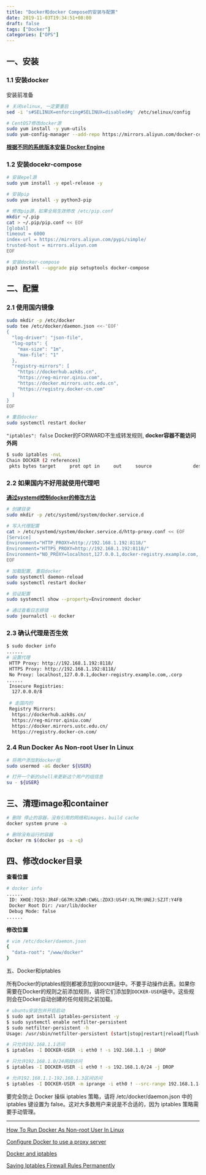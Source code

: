 ```yaml
---
title: "Docker和docker Compose的安装与配置"
date: 2019-11-03T19:34:51+08:00
draft: false
tags: ["Docker"]
categories: ["OPS"]
---
```




## 一、安装
### 1.1 安装docker

安装前准备

```bash
# 关闭selinux, 一定要重启 
sed -i 's#SELINUX=enforcing#SELINUX=disabled#g' /etc/selinux/config

# CentOS7修改docker源
sudo yum install -y yum-utils
sudo yum-config-manager --add-repo https://mirrors.aliyun.com/docker-ce/linux/centos/docker-ce.repo 
```



**[根据不同的系统版本安装 Docker Engine](https://docs.docker.com/engine/install/centos/)**



### 1.2 安装docekr-compose

```bash
# 安装epel源 
sudo yum install -y epel-release -y   

# 安装pip 
sudo yum install -y python3-pip

# 修改pip源，如果全局生效修改 /etc/pip.conf 
mkdir ~/.pip 
cat > ~/.pip/pip.conf << EOF 
[global]
timeout = 6000
index-url = https://mirrors.aliyun.com/pypi/simple/
trusted-host = mirrors.aliyun.com
EOF

# 安装docker-compose
pip3 install --upgrade pip setuptools docker-compose
```

## 二、配置
### 2.1 使用国内镜像
```bash
sudo mkdir -p /etc/docker
sudo tee /etc/docker/daemon.json <<-'EOF'
{
  "log-driver": "json-file",
  "log-opts": {
    "max-size": "1m",
    "max-file": "1"
  },
  "registry-mirrors": [
    "https://dockerhub.azk8s.cn",
    "https://reg-mirror.qiniu.com",
    "https://docker.mirrors.ustc.edu.cn",
    "https://registry.docker-cn.com"
  ]
}
EOF

# 重启docker
sudo systemctl restart docker 
```



  `"iptables": false` Docker的FORWARD不生成转发规则, **docker容器不能访问外网**

```bash
$ sudo iptables -nvL
Chain DOCKER (2 references)
 pkts bytes target     prot opt in     out     source               destination
```





### 2.2 如果国内不好用就使用代理吧

[**通过systemd控制docker的修改方法**](https://docs.docker.com/config/daemon/systemd/)

```bash
# 创建目录
sudo mkdir -p /etc/systemd/system/docker.service.d

# 写入代理配置
cat > /etc/systemd/system/docker.service.d/http-proxy.conf << EOF
[Service]
Environment="HTTP_PROXY=http://192.168.1.192:8118/"
Environment="HTTPS_PROXY=http://192.168.1.192:8118/"
Environment="NO_PROXY=localhost,127.0.0.1,docker-registry.example.com,.corp"
EOF

# 加载配置, 重启docker
sudo systemctl daemon-reload
sudo systemctl restart docker 

# 验证配置
sudo systemctl show --property=Environment docker

# 通过查看日志排错 
sudo journalctl -u docker
```



### 2.3 确认代理是否生效

```bash
$ sudo docker info
......
# 设置代理
 HTTP Proxy: http://192.168.1.192:8118/
 HTTPS Proxy: http://192.168.1.192:8118/
 No Proxy: localhost,127.0.0.1,docker-registry.example.com,.corp
......
 Insecure Registries:
  127.0.0.0/8
 
 # 走国内的
 Registry Mirrors:
  https://dockerhub.azk8s.cn/
  https://reg-mirror.qiniu.com/
  https://docker.mirrors.ustc.edu.cn/
  https://registry.docker-cn.com/
```



### 2.4 Run Docker As Non-root User In Linux

```bash
# 将用户添加到docker组
sudo usermod -aG docker ${USER}

# 打开一个新的shell来更新这个用户的组信息
su - ${USER}
```



## 三、清理image和container

```bash
# 删除 停止的容器，没有引用的网络和images，build cache 
docker system prune -a

# 删除没有运行的容器
docker rm $(docker ps -a -q)
```



## 四、修改docker目录

**查看位置**

```bash
# docker info
......
 ID: XHOE:7QS3:JR4F:G67M:XZWR:CW6L:ZDX3:US4Y:XLTM:UNEJ:SZJT:Y4FB
 Docker Root Dir: /var/lib/docker
 Debug Mode: false
......
```



**修改位置**

```bash
# vim /etc/docker/daemon.json 
{
  "data-root": "/www/docker"
}
```



五、Docker和iptables

所有Docker的iptables规则都被添加到`DOCKER`链中。不要手动操作此表。如果你需要在Docker的规则之前添加规则，请将它们添加到`DOCKER-USER`链中。这些规则会在Docker自动创建的任何规则之前加载。

```bash
# ubuntu安装包并开启启动
$ sudo apt install iptables-persistent -y
$ sudo systemctl enable netfilter-persistent
$ sudo netfilter-persistent -h
Usage: /usr/sbin/netfilter-persistent (start|stop|restart|reload|flush|save)

# 只允许192.168.1.1访问
$ iptables -I DOCKER-USER -i eth0 ! -s 192.168.1.1 -j DROP

# 只允许192.168.1.0/24网段访问
$ iptables -I DOCKER-USER -i eth0 ! -s 192.168.1.0/24 -j DROP

# 允许192.168.1.1-192.168.1.3区间访问
$ iptables -I DOCKER-USER -m iprange -i eth0 ! --src-range 192.168.1.1-192.168.1.3 -j DROP
```



要完全防止 Docker 操纵 iptables 策略，请将 /etc/docker/daemon.json 中的 iptables 键设置为 false。这对大多数用户来说是不合适的，因为 iptables 策略需要手动管理。



---
[How To Run Docker As Non-root User In Linux](https://ostechnix.com/how-to-run-docker-as-non-root-user-in-linux/)

[Configure Docker to use a proxy server](https://docs.docker.com/network/proxy/)

[Docker and iptables](https://docker-docs.netlify.app/network/iptables/)

[Saving Iptables Firewall Rules Permanently](https://www.thomas-krenn.com/en/wiki/Saving_Iptables_Firewall_Rules_Permanently)